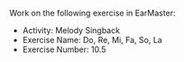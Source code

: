 Work on the following exercise in EarMaster:
- Activity: Melody Singback
- Exercise Name: Do, Re, Mi, Fa, So, La
- Exercise Number: 10.5
